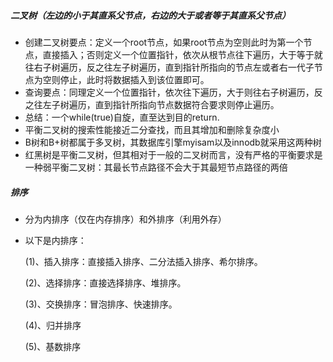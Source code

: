 ##### 二叉树（左边的小于其直系父节点，右边的大于或者等于其直系父节点）
* 创建二叉树要点：定义一个root节点，如果root节点为空则此时为第一个节点，直接插入；否则定义一个位置指针，依次从根节点往下遍历，大于等于就往右子树遍历，反之往左子树遍历，直到指针所指向的节点左或者右一代子节点为空则停止，此时将数据插入到该位置即可。
* 查询要点：同理定义一个位置指针，依次往下遍历，大于则往右子树遍历，反之往左子树遍历，直到指针所指向节点数据符合要求则停止遍历。
* 总结：一个while(true)自旋，直至达到目的return.
* 平衡二叉树的搜索性能接近二分查找，而且其增加和删除复杂度小
* B树和B+树都属于多叉树，其数据库引擎myisam以及innodb就采用这两种树
* 红黑树是平衡二叉树，但其相对于一般的二叉树而言，没有严格的平衡要求是一种弱平衡二叉树：其最长节点路径不会大于其最短节点路径的两倍

##### 排序
* 分为内排序（仅在内存排序）和外排序（利用外存）
* 以下是内排序：

    (1)、插入排序：直接插入排序、二分法插入排序、希尔排序。
  
    (2)、选择排序：直接选择排序、堆排序。
  
    (3)、交换排序：冒泡排序、快速排序。
  
    (4)、归并排序
  
    (5)、基数排序